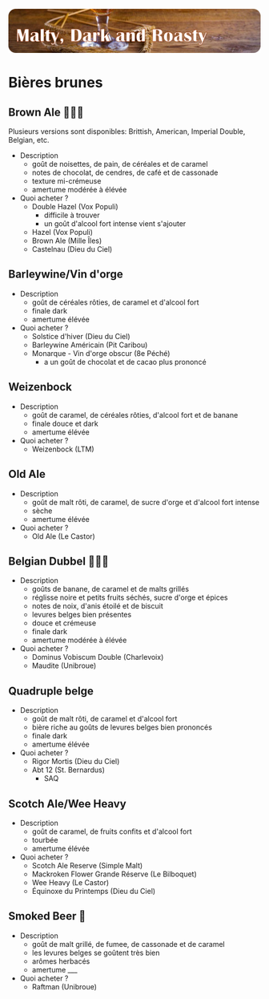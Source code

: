 ![Brunes](../images/brunes.png)

# Bières brunes

## Brown Ale 🌰🇬🇧

Plusieurs versions sont disponibles: Brittish, American, Imperial Double, Belgian, etc.

* Description
  * goût de noisettes, de pain, de céréales et de caramel
  * notes de chocolat, de cendres, de café et de cassonade
  * texture mi-crémeuse
  * amertume modérée à élévée
* Quoi acheter ?
  * Double Hazel (Vox Populi)
    * difficile à trouver
    * un goût d'alcool fort intense vient s'ajouter
  * Hazel (Vox Populi)
  * Brown Ale (Mille Îles)
  * Castelnau (Dieu du Ciel)

## Barleywine/Vin d'orge

* Description
  * goût de céréales rôties, de caramel et d'alcool fort
  * finale dark
  * amertume élévée
* Quoi acheter ?
  * Solstice d'hiver (Dieu du Ciel)
  * Barleywine Américain (Pit Caribou)
  * Monarque - Vin d'orge obscur (8e Péché)
    * a un goût de chocolat et de cacao plus prononcé

## Weizenbock

* Description
  * goût de caramel, de céréales rôties, d'alcool fort et de banane
  * finale douce et dark
  * amertume élévée
* Quoi acheter ?
  * Weizenbock (LTM)

## Old Ale

* Description
  * goût de malt rôti, de caramel, de sucre d'orge et d'alcool fort intense
  * sèche
  * amertume élévée
* Quoi acheter ?
  * Old Ale (Le Castor)

## Belgian Dubbel 🍌🇧🇪

* Description
  * goûts de banane, de caramel et de malts grillés
  * réglisse noire et petits fruits séchés, sucre d'orge et  épices
  * notes de noix, d'anis étoilé et de biscuit
  * levures belges bien présentes
  * douce et crémeuse
  * finale dark
  * amertume modérée à élévée
* Quoi acheter ?
  * Dominus  Vobiscum Double (Charlevoix)
  * Maudite (Unibroue)

## Quadruple belge

* Description
  * goût de malt rôti, de caramel et d'alcool fort
  * bière riche au goûts de levures belges bien prononcés
  * finale dark
  * amertume élévée
* Quoi acheter ?
  * Rigor Mortis (Dieu du Ciel)
  * Abt 12 (St. Bernardus)
    * SAQ

## Scotch Ale/Wee Heavy

* Description
  * goût de caramel, de fruits confits et d'alcool fort
  * tourbée
  * amertume élévée
* Quoi acheter ?
  * Scotch Ale Reserve (Simple Malt)
  * Mackroken Flower Grande Réserve (Le Bilboquet)
  * Wee Heavy (Le Castor)
  * Équinoxe du Printemps (Dieu du Ciel)

## Smoked Beer 💨

* Description
  * goût de malt grillé, de fumee, de cassonade et de caramel
  * les levures belges se goûtent très bien
  * arômes herbacés
  * amertume ___
* Quoi acheter ?
  * Raftman (Unibroue)
